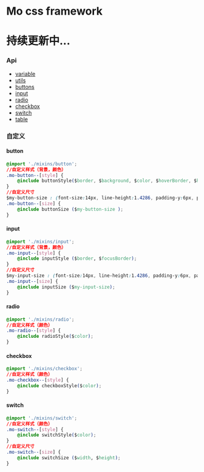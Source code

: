 # Mo css framework

# 持续更新中...

### Api

- [variable](http://www.kancloud.cn/smohan/mo-css/281486)
- [utils](http://www.kancloud.cn/smohan/mo-css/281475)
- [buttons](http://www.kancloud.cn/smohan/mo-css/281483)
- [input](http://www.kancloud.cn/smohan/mo-css/281484)
- [radio](http://www.kancloud.cn/smohan/mo-css/282365)
- [checkbox](http://www.kancloud.cn/smohan/mo-css/282364)
- [switch](http://www.kancloud.cn/smohan/mo-css/282363)
- [table](http://www.kancloud.cn/smohan/mo-css/282362)

### 自定义

#### button

``` css
@import './mixins/button';
//自定义样式（背景，颜色）
.mo-button--[style] {
    @include buttonStyle($border, $background, $color, $hoverBorder, $hoverBackground, $hoverColor);
}
//自定义尺寸
$my-button-size : (font-size:14px, line-height:1.4286, padding-y:6px, padding-x:16px) !default;
.mo-button--[size] {
    @include buttonSize ($my-button-size );
}
```

#### input

``` css
@import './mixins/input';
//自定义样式（背景，颜色）
.mo-input--[style] {
    @include inputStyle ($border, $focusBorder);
}
//自定义尺寸
$my-input-size : (font-size:14px, line-height:1.4286, padding-y:6px, padding-x:16px) !default;
.mo-input--[size] {
    @include inputSize ($my-input-size);
}
```

#### radio
``` css
@import './mixins/radio';
//自定义样式（颜色）
.mo-radio--[style] {
    @include radioStyle($color);
}
```

#### checkbox
``` css
@import './mixins/checkbox';
//自定义样式（颜色）
.mo-checkbox--[style] {
    @include checkboxStyle($color);
}
```

#### switch
``` css
@import './mixins/switch';
//自定义样式（颜色）
.mo-switch--[style] {
    @include switchStyle($color);
}
//自定义尺寸
.mo-switch--[size] {
    @include switchSize ($width, $height);
}
```